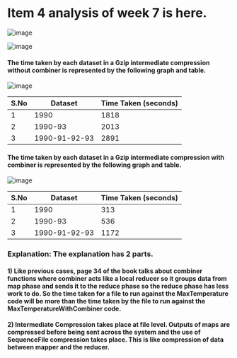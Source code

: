 # Item 4 analysis of week 7 is here.


![image](https://cloud.githubusercontent.com/assets/25064372/24327580/9f3a0ce4-119a-11e7-851c-0c7e17ea9c2a.png)

![image](https://cloud.githubusercontent.com/assets/25064372/24327583/a87bec82-119a-11e7-842a-a667c3bde798.png)

#### The time taken by each dataset in a Gzip intermediate compression without combiner is represented by the following graph and table.

![image](https://cloud.githubusercontent.com/assets/25064372/24327586/b33af1c2-119a-11e7-9e95-9dbb9f3c2f99.png)


S.No | Dataset        | Time Taken (seconds)
---  | ---            | ---
1    | 1990           | 1818
2    | 1990-93        | 2013
3    | 1990-91-92-93  | 2891


#### The time taken by each dataset in a Gzip intermediate compression with combiner is represented by the following graph and table.

![image](https://cloud.githubusercontent.com/assets/25064372/24327590/bd56a0f2-119a-11e7-98a3-ef178ab1fd81.png)


S.No | Dataset        | Time Taken (seconds)
---  | ---            | ---
1    | 1990           | 313
2    | 1990-93        | 536
3    | 1990-91-92-93  | 1172



### Explanation: The explanation has 2 parts.

#### 1) Like previous cases, page 34 of the book talks about combiner functions where combiner acts like a local reducer so it groups data from map phase and sends it to the reduce phase so the reduce phase has less work to do. So the time taken for a file to run against the MaxTemperature code will be more than the time taken by the file to run against the MaxTemperatureWithCombiner code.

#### 2) Intermediate Compression takes place at file level. Outputs of maps are compressed before being sent across the system  and the use of SequenceFile compression takes place. This is like compression of data between mapper and the reducer.  

























